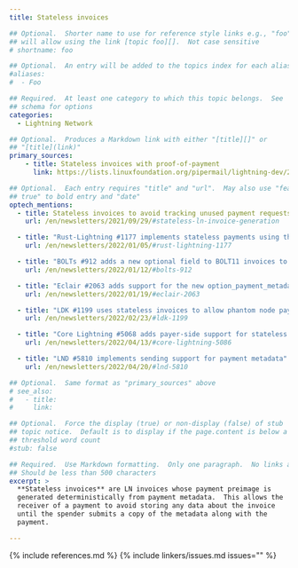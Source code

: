 ```yaml
---
title: Stateless invoices

## Optional.  Shorter name to use for reference style links e.g., "foo"
## will allow using the link [topic foo][].  Not case sensitive
# shortname: foo

## Optional.  An entry will be added to the topics index for each alias
#aliases:
#  - Foo

## Required.  At least one category to which this topic belongs.  See
## schema for options
categories:
  - Lightning Network

## Optional.  Produces a Markdown link with either "[title][]" or
## "[title](link)"
primary_sources:
    - title: Stateless invoices with proof-of-payment
      link: https://lists.linuxfoundation.org/pipermail/lightning-dev/2021-September/003236.html

## Optional.  Each entry requires "title" and "url".  May also use "feature:
## true" to bold entry and "date"
optech_mentions:
  - title: Stateless invoices to avoid tracking unused payment requests
    url: /en/newsletters/2021/09/29/#stateless-ln-invoice-generation

  - title: "Rust-Lightning #1177 implements stateless payments using the payment secret field"
    url: /en/newsletters/2022/01/05/#rust-lightning-1177

  - title: "BOLTs #912 adds a new optional field to BOLT11 invoices to enable stateless payments"
    url: /en/newsletters/2022/01/12/#bolts-912

  - title: "Eclair #2063 adds support for the new option_payment_metadata invoice field"
    url: /en/newsletters/2022/01/19/#eclair-2063

  - title: "LDK #1199 uses stateless invoices to allow phantom node payments"
    url: /en/newsletters/2022/02/23/#ldk-1199

  - title: "Core Lightning #5068 adds payer-side support for stateless invoices"
    url: /en/newsletters/2022/04/13/#core-lightning-5086

  - title: "LND #5810 implements sending support for payment metadata"
    url: /en/newsletters/2022/04/20/#lnd-5810

## Optional.  Same format as "primary_sources" above
# see_also:
#   - title:
#     link:

## Optional.  Force the display (true) or non-display (false) of stub
## topic notice.  Default is to display if the page.content is below a
## threshold word count
#stub: false

## Required.  Use Markdown formatting.  Only one paragraph.  No links allowed.
## Should be less than 500 characters
excerpt: >
  **Stateless invoices** are LN invoices whose payment preimage is
  generated deterministically from payment metadata.  This allows the
  receiver of a payment to avoid storing any data about the invoice
  until the spender submits a copy of the metadata along with the
  payment.

---
```


{% include references.md %}
{% include linkers/issues.md issues="" %}
